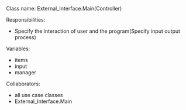 Class name: External_Interface.Main(Controller)

Responsibilities:
* Specify the interaction of user and the program(Specify input output process)

Variables:
* items
* input
* manager

Collaborators:
* all use case classes
* External_Interface.Main
